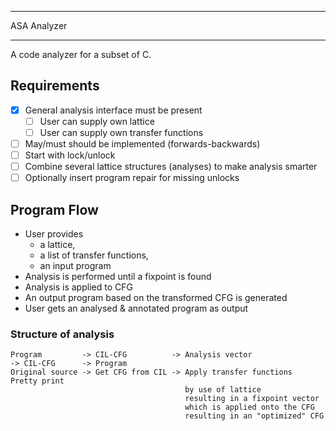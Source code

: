 ***
ASA Analyzer
*** 

A code analyzer for a subset of C. 

## Requirements
- [x] General analysis interface must be present
	- [ ] User can supply own lattice
	- [ ] User can supply own transfer functions 
- [ ] May/must should be implemented (forwards-backwards)
- [ ] Start with lock/unlock
- [ ] Combine several lattice structures (analyses) to make analysis smarter
- [ ] Optionally insert program repair for missing unlocks

## Program Flow
- User provides 
  - a lattice,
  - a list of transfer functions, 
  - an input program
- Analysis is performed until a fixpoint is found
- Analysis is applied to CFG
- An output program based on the transformed CFG is generated
- User gets an analysed & annotated program as output

### Structure of analysis
```
Program         -> CIL-CFG          -> Analysis vector                 -> CIL-CFG      -> Program
Original source -> Get CFG from CIL -> Apply transfer functions           Pretty print
                                       by use of lattice
                                       resulting in a fixpoint vector
                                       which is applied onto the CFG
                                       resulting in an "optimized" CFG
```